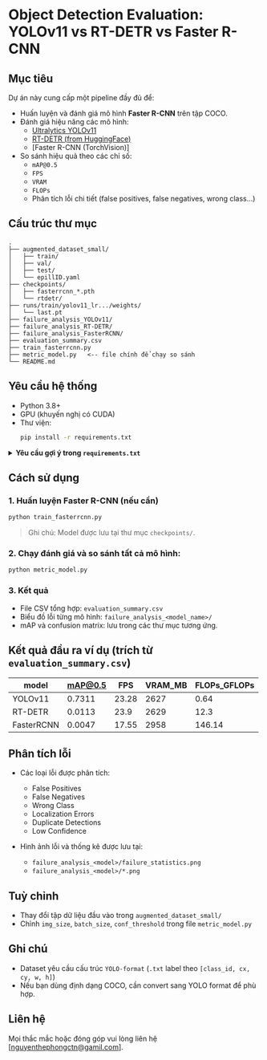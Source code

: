 
# Object Detection Evaluation: YOLOv11 vs RT-DETR vs Faster R-CNN

## Mục tiêu

Dự án này cung cấp một pipeline đầy đủ để:
- Huấn luyện và đánh giá mô hình **Faster R-CNN** trên tập COCO.
- Đánh giá hiệu năng các mô hình:
  - [Ultralytics YOLOv11](https://github.com/ultralytics/ultralytics)
  - [RT-DETR (from HuggingFace)](https://huggingface.co/PekingU/rtdetr_r50vd_coco_o365)
  - [Faster R-CNN (TorchVision)]
- So sánh hiệu quả theo các chỉ số:
  - `mAP@0.5`
  - `FPS`
  - `VRAM`
  - `FLOPs`
  - Phân tích lỗi chi tiết (false positives, false negatives, wrong class...)

## Cấu trúc thư mục

```
.
├── augmented_dataset_small/
│   ├── train/
│   ├── val/
│   ├── test/
│   └── epillID.yaml
├── checkpoints/
│   ├── fasterrcnn_*.pth
│   └── rtdetr/
├── runs/train/yolov11_lr.../weights/
│   └── last.pt
├── failure_analysis_YOLOv11/
├── failure_analysis_RT-DETR/
├── failure_analysis_FasterRCNN/
├── evaluation_summary.csv
├── train_fasterrcnn.py
├── metric_model.py   <-- file chính để chạy so sánh
└── README.md
```

## Yêu cầu hệ thống

- Python 3.8+
- GPU (khuyến nghị có CUDA)
- Thư viện:
  ```bash
  pip install -r requirements.txt
  ```

<details>
<summary><strong>Yêu cầu gợi ý trong <code>requirements.txt</code></strong></summary>

```txt
torch>=1.12
torchvision
ultralytics
transformers
supervision
fvcore
tqdm
numpy
matplotlib
seaborn
pandas
scikit-learn
pycocotools
Pillow
```

</details>

## Cách sử dụng

### 1. Huấn luyện Faster R-CNN (nếu cần)
```bash
python train_fasterrcnn.py
```
> Ghi chú: Model được lưu tại thư mục `checkpoints/`.

### 2. Chạy đánh giá và so sánh tất cả mô hình:
```bash
python metric_model.py
```

### 3. Kết quả
- File CSV tổng hợp: `evaluation_summary.csv`
- Biểu đồ lỗi từng mô hình: `failure_analysis_<model_name>/`
- mAP và confusion matrix: lưu trong các thư mục tương ứng.

## Kết quả đầu ra ví dụ (trích từ `evaluation_summary.csv`)

| model       | mAP@0.5 | FPS   | VRAM_MB | FLOPs_GFLOPs |
|-------------|---------|-------|---------|---------------|
| YOLOv11     | 0.7311  | 23.28 | 2627    | 0.64          |
| RT-DETR     | 0.0113  | 23.9  | 2629    | 12.3          |
| FasterRCNN  | 0.0047  | 17.55 | 2958    | 146.14        |

## Phân tích lỗi

- Các loại lỗi được phân tích:
  - False Positives
  - False Negatives
  - Wrong Class
  - Localization Errors
  - Duplicate Detections
  - Low Confidence

- Hình ảnh lỗi và thống kê được lưu tại:
  - `failure_analysis_<model>/failure_statistics.png`
  - `failure_analysis_<model>/*.png`

## Tuỳ chỉnh

- Thay đổi tập dữ liệu đầu vào trong `augmented_dataset_small/`
- Chỉnh `img_size`, `batch_size`, `conf_threshold` trong file `metric_model.py`

## Ghi chú

- Dataset yêu cầu cấu trúc `YOLO-format` (`.txt` label theo `[class_id, cx, cy, w, h]`)
- Nếu bạn dùng định dạng COCO, cần convert sang YOLO format để phù hợp.

## Liên hệ

Mọi thắc mắc hoặc đóng góp vui lòng liên hệ [nguyenthephongctn@gamil.com].
